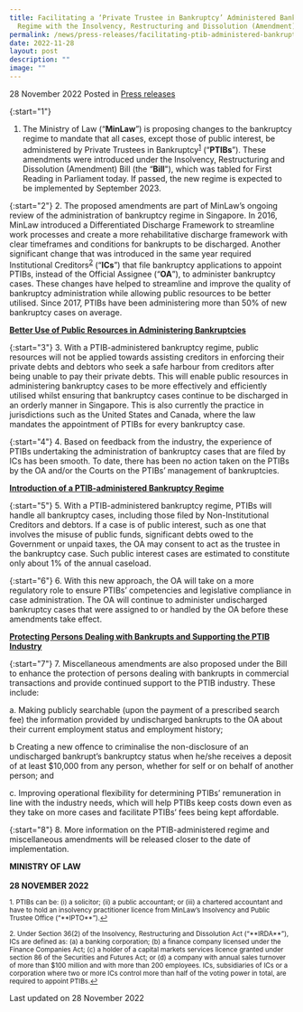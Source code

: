 ```yaml
---
title: Facilitating a ‘Private Trustee in Bankruptcy’ Administered Bankruptcy
  Regime with the Insolvency, Restructuring and Dissolution (Amendment) Bill
permalink: /news/press-releases/facilitating-ptib-administered-bankruptcy-regime-irda/
date: 2022-11-28
layout: post
description: ""
image: ""
---
```

28 November 2022 Posted in [Press releases](/news/press-releases)

{:start="1"}
1.	The Ministry of Law (“**MinLaw**”) is proposing changes to the bankruptcy regime to mandate that all cases, except those of public interest, be administered by Private Trustees in Bankruptcy<sup><a href="#fn1" id="ref1">1</a></sup> (“**PTIBs**”). These amendments were introduced under the Insolvency, Restructuring and Dissolution (Amendment) Bill (the “**Bill**"), which was tabled for First Reading in Parliament today. If passed, the new regime is expected to be implemented by September 2023.
    
{:start="2"}
2.	The proposed amendments are part of MinLaw’s ongoing review of the administration of bankruptcy regime in Singapore. In 2016, MinLaw introduced a Differentiated Discharge Framework to streamline work processes and create a more rehabilitative discharge framework with clear timeframes and conditions for bankrupts to be discharged. Another significant change that was introduced in the same year required Institutional Creditors<sup><a href="#fn2" id="ref2">2</a></sup> (“**ICs**”) that file bankruptcy applications to appoint PTIBs, instead of the Official Assignee (“**OA**”), to administer bankruptcy cases. These changes have helped to streamline and improve the quality of bankruptcy administration while allowing public resources to be better utilised. Since 2017, PTIBs have been administering more than 50% of new bankruptcy cases on average.

<b><u>Better Use of Public Resources in Administering Bankruptcies</u></b>

{:start="3"}
3.	With a PTIB-administered bankruptcy regime, public resources will not be applied towards assisting creditors in enforcing their private debts and debtors who seek a safe harbour from creditors after being unable to pay their private debts. This will enable public resources in administering bankruptcy cases to be more effectively and efficiently utilised whilst ensuring that bankruptcy cases continue to be discharged in an orderly manner in Singapore. This is also currently the practice in jurisdictions such as the United States and Canada, where the law mandates the appointment of PTIBs for every bankruptcy case.

{:start="4"}
4.	Based on feedback from the industry, the experience of PTIBs undertaking the administration of bankruptcy cases that are filed by ICs has been smooth. To date, there has been no action taken on the PTIBs by the OA and/or the Courts on the PTIBs’ management of bankruptcies.

<b><u>Introduction of a PTIB-administered Bankruptcy Regime</u></b>

{:start="5"}
5.	With a PTIB-administered bankruptcy regime, PTIBs will handle all bankruptcy cases, including those filed by Non-Institutional Creditors and debtors. If a case is of public interest, such as one that involves the misuse of public funds, significant debts owed to the Government or unpaid taxes, the OA may consent to act as the trustee in the bankruptcy case. Such public interest cases are estimated to constitute only about 1% of the annual caseload.
    
{:start="6"}
6.	With this new approach, the OA will take on a more regulatory role to ensure PTIBs’ competencies and legislative compliance in case administration. The OA will continue to administer undischarged bankruptcy cases that were assigned to or handled by the OA before these amendments take effect.
    
<b><u>Protecting Persons Dealing with Bankrupts and Supporting the PTIB Industry</u></b>

{:start="7"}
7.	Miscellaneous amendments are also proposed under the Bill to enhance the protection of persons dealing with bankrupts in commercial transactions and provide continued support to the PTIB industry. These include:

a.	Making publicly searchable (upon the payment of a prescribed search fee) the information provided by undischarged bankrupts to the OA about their current employment status and employment history;

b	Creating a new offence to criminalise the non-disclosure of an undischarged bankrupt’s bankruptcy status when he/she receives a deposit of at least $10,000 from any person, whether for self or on behalf of another person; and 
    
c.	Improving operational flexibility for determining PTIBs’ remuneration in line with the industry needs, which will help PTIBs keep costs down even as they take on more cases and facilitate PTIBs’ fees being kept affordable.

{:start="8"}
8.	More information on the PTIB-administered regime and miscellaneous amendments will be released closer to the date of implementation.

**MINISTRY OF LAW**<br>
<br>**28 NOVEMBER 2022**


<p><sup id="fn1">1. PTIBs can be: (i) a solicitor; (ii) a public accountant; or (iii) a chartered accountant and have to hold an insolvency practitioner licence from MinLaw’s Insolvency and Public Trustee Office (“**IPTO**”).<a href="#ref1" title="Jump back to footnote 1 in the text.">↩</a></sup></p>

<p><sup id="fn2">2. Under Section 36(2) of the Insolvency, Restructuring and Dissolution Act (“**IRDA**”), ICs are defined as: (a) a banking corporation; (b) a finance company licensed under the Finance Companies Act; (c) a holder of a capital markets services licence granted under section 86 of the Securities and Futures Act; or (d) a company with annual sales turnover of more than $100 million and with more than 200 employees. ICs, subsidiaries of ICs or a corporation where two or more ICs control more than half of the voting power in total, are required to appoint PTIBs.<a href="#ref2" title="Jump back to footnote 2 in the text.">↩</a></sup></p>
 
<p class="right-side-updated">Last updated on 28 November 2022</p>